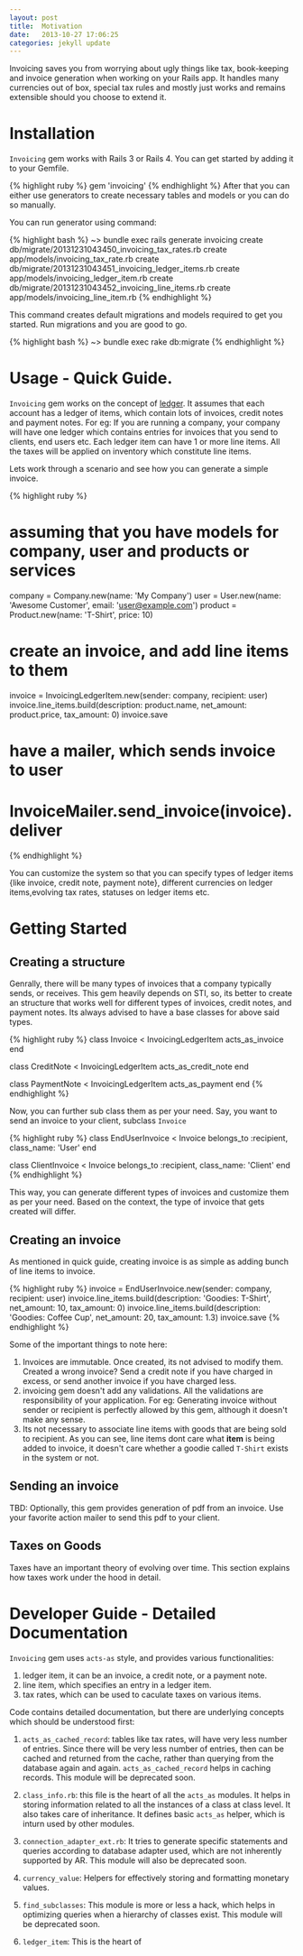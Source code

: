 ```yaml
---
layout: post
title:  Motivation
date:   2013-10-27 17:06:25
categories: jekyll update
---
```


Invoicing saves you from worrying about ugly things like tax, book-keeping
and invoice generation when working on your Rails app. It handles many
currencies out of box, special tax rules and mostly just works and remains
extensible should you choose to extend it.

# <a name="installation"> Installation </a>

`Invoicing` gem works with Rails 3 or Rails 4. You can get started by adding
it to your Gemfile.

{% highlight ruby %}
gem 'invoicing'
{% endhighlight %}
After that you can either use generators to create necessary tables and models
or you can do so manually.

You can run generator using command:

{% highlight bash %}
~> bundle exec rails generate invoicing
   create  db/migrate/20131231043450_invoicing_tax_rates.rb
   create  app/models/invoicing_tax_rate.rb
   create  db/migrate/20131231043451_invoicing_ledger_items.rb
   create  app/models/invoicing_ledger_item.rb
   create  db/migrate/20131231043452_invoicing_line_items.rb
   create  app/models/invoicing_line_item.rb
{% endhighlight %}


This command creates default migrations and models required to get you started.
Run migrations and you are good to go.

{% highlight bash %}
~> bundle exec rake db:migrate
{% endhighlight %}

# Usage - Quick Guide.

`Invoicing` gem works on the concept of [ledger](http://en.wikipedia.org/wiki/Ledger).
It assumes that each account has a ledger of items, which contain lots of invoices,
credit notes and payment notes. For eg: If you are running a company, your company
will have one ledger which contains entries for invoices that you send to clients,
end users etc. Each ledger item can have 1 or more line items. All the taxes will
be applied on inventory which constitute line items.

Lets work through a scenario and see how you can generate a simple invoice.

{% highlight ruby %}
# assuming that you have models for company, user and products or services
company = Company.new(name: 'My Company')
user    = User.new(name: 'Awesome Customer', email: 'user@example.com')
product = Product.new(name: 'T-Shirt', price: 10)

# create an invoice, and add line items to them
invoice = InvoicingLedgerItem.new(sender: company, recipient: user)
invoice.line_items.build(description: product.name,
                         net_amount: product.price,
                         tax_amount: 0)
invoice.save

# have a mailer, which sends invoice to user
# InvoiceMailer.send_invoice(invoice).deliver
{% endhighlight %}

You can customize the system so that you can specify types of ledger items {like
invoice, credit note, payment note}, different currencies on ledger items,evolving
tax rates, statuses on ledger items etc.

# Getting Started
## Creating a structure
Genrally, there will be many types of invoices that a company typically sends, or
receives. This gem heavily depends on STI, so, its better to create an structure
that works well for different types of invoices, credit notes, and payment notes.
Its always advised to have a base classes for above said types.

{% highlight ruby %}
class Invoice < InvoicingLedgerItem
  acts_as_invoice
end

class CreditNote < InvoicingLedgerItem
  acts_as_credit_note
end

class PaymentNote < InvoicingLedgerItem
  acts_as_payment
end
{% endhighlight %}

Now, you can further sub class them as per your need. Say, you want to send an
invoice to your client, subclass `Invoice`

{% highlight ruby %}
class EndUserInvoice < Invoice
  belongs_to :recipient, class_name: 'User'
end

class ClientInvoice < Invoice
  belongs_to :recipient, class_name: 'Client'
end
{% endhighlight %}

This way, you can generate different types of invoices and customize them as
per your need. Based on the context, the type of invoice that gets created
will differ.

## Creating an invoice
As mentioned in quick guide, creating invoice is as simple as adding bunch of
line items to invoice.

{% highlight ruby %}
invoice = EndUserInvoice.new(sender: company, recipient: user)
invoice.line_items.build(description: 'Goodies: T-Shirt',
                         net_amount: 10, tax_amount: 0)
invoice.line_items.build(description: 'Goodies: Coffee Cup',
                         net_amount: 20, tax_amount: 1.3)
invoice.save
{% endhighlight %}

Some of the important things to note here:
1. Invoices are immutable. Once created, its not advised to modify them.
   Created a wrong invoice? Send a credit note if you have charged in
   excess, or send another invoice if you have charged less.
2. invoicing gem doesn't add any validations. All the validations are
   responsibility of your application. For eg: Generating invoice without
   sender or recipient is perfectly allowed by this gem, although it
   doesn't make any sense.
3. Its not necessary to associate line items with goods that are being
   sold to recipient. As you can see, line items dont care what **item**
   is being added to invoice, it doesn't care whether a goodie called
   `T-Shirt` exists in the system or not.

## Sending an invoice
TBD: Optionally, this gem provides generation of pdf from an invoice.
Use your favorite action mailer to send this pdf to your client.

## Taxes on Goods
Taxes have an important theory of evolving over time. This section explains
how taxes work under the hood in detail.

# Developer Guide - Detailed Documentation

`Invoicing` gem uses `acts-as` style, and provides various functionalities:

1. ledger item, it can be an invoice, a credit note, or a payment note.
2. line item, which specifies an entry in a ledger item.
3. tax rates, which can be used to caculate taxes on various items.

Code contains detailed documentation, but there are underlying concepts which
should be understood first:

1. `acts_as_cached_record`: tables like tax rates, will have very less number of
   entries. Since there will be very less number of entries, then can be cached
   and returned from the cache, rather than querying from the database again
   and again. `acts_as_cached_record` helps in caching records. This module will
   be deprecated soon.

2. `class_info.rb`: this file is the heart of all the `acts_as` modules. It helps
   in storing information related to all the instances of a class at class level.
   It also takes care of inheritance. It defines basic `acts_as` helper, which is
   inturn used by other modules.

3. `connection_adapter_ext.rb`: It tries to generate specific statements and queries
   according to database adapter used, which are not inherently supported by AR.
   This module will also be deprecated soon.

4. `currency_value`: Helpers for effectively storing and formatting monetary values.

5. `find_subclasses`: This module is more or less a hack, which helps in optimizing
   queries when a hierarchy of classes exist. This module will be deprecated soon.

6. `ledger_item`: This is the heart of 
